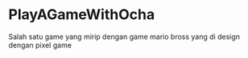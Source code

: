 # PlayAGameWithOcha
Salah satu game yang mirip dengan game mario bross yang di design dengan pixel game
